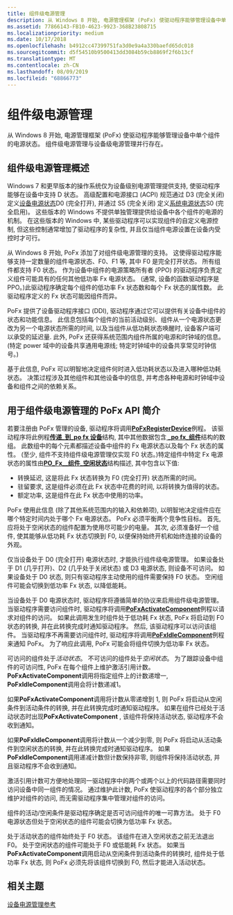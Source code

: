 ```yaml
---
title: 组件级电源管理
description: 从 Windows 8 开始, 电源管理框架 (PoFx) 使驱动程序能够管理设备中单个组件的电源状态。 组件级电源管理与设备级电源管理并行存在。
ms.assetid: 77866143-FB10-4623-9923-368B23808715
ms.localizationpriority: medium
ms.date: 10/17/2018
ms.openlocfilehash: b4912cc47399751fa3d0e9a4a330baefd65dc018
ms.sourcegitcommit: d5f54510b9500413dd3084b59cb8869f2f6b13cf
ms.translationtype: MT
ms.contentlocale: zh-CN
ms.lasthandoff: 08/09/2019
ms.locfileid: "68866773"
---
```

# <a name="component-level-power-management"></a>组件级电源管理


从 Windows 8 开始, 电源管理框架 (PoFx) 使驱动程序能够管理设备中单个组件的电源状态。 组件级电源管理与设备级电源管理并行存在。

## <a name="overview-of-component-level-power-management"></a>组件级电源管理概述


Windows 7 和更早版本的操作系统仅为设备级别电源管理提供支持, 使驱动程序能够在设备中支持 D 状态。 高级配置和电源接口 (ACPI) 规范通过 D3 (完全关闭) 定义[设备电源状态](device-power-states.md)D0 (完全打开), 并通过 S5 (完全关闭) 定义[系统电源状态](system-power-states.md)S0 (完全启用)。 这些版本的 Windows 不提供单独管理提供给设备中各个组件的电源的机制。 在这些版本的 Windows 中, 某些驱动程序可以实现组件的自定义电源控制, 但这些控制通常增加了驱动程序的复杂性, 并且仅当组件电源设置在设备内受控时才可行。

从 Windows 8 开始, PoFx 添加了对组件级电源管理的支持。 这使得驱动程序能够支持一定数量的组件电源状态、F0、F1 等, 其中 F0 是完全打开状态。 所有组件都支持 F0 状态。 作为设备中组件的电源策略所有者 (PPO) 的驱动程序负责定义组件可能具有的任何其他低功率 Fx 电源状态。 (通常, 设备的函数驱动程序是 PPO。)此驱动程序确定每个组件的低功率 Fx 状态数和每个 Fx 状态的属性数。 此驱动程序定义的 Fx 状态可能因组件而异。

PoFx 提供了设备驱动程序接口 (DDI), 驱动程序通过它可以提供有关设备中组件的状态和功能信息。 此信息包括每个组件的当前活动级别、组件从一个电源状态更改为另一个电源状态所需的时间, 以及当组件从低功耗状态唤醒时, 设备客户端可以承受的延迟量. 此外, PoFx 还获得系统范围内组件所属的电源和时钟域的信息。 (特定 power 域中的设备共享通用电源线; 特定时钟域中的设备共享常见时钟信号。)

基于此信息, PoFx 可以明智地决定组件何时进入低功耗状态以及进入哪种低功耗状态。 决策过程涉及其他组件和其他设备中的信息, 并考虑各种电源和时钟域中设备和组件之间的依赖关系。

## <a name="introduction-to-the-pofx-api-for-component-level-power-management"></a>用于组件级电源管理的 PoFx API 简介


若要注册由 PoFx 管理的设备, 驱动程序将调用[**PoFxRegisterDevice**](https://docs.microsoft.com/windows-hardware/drivers/ddi/content/wdm/nf-wdm-pofxregisterdevice)例程。 该驱动程序将此例程[**传递\_到\_po fx 设备**](https://docs.microsoft.com/windows-hardware/drivers/ddi/content/wdm/ns-wdm-_po_fx_device_v1)结构, 其中其他数据包含[ **\_po fx\_组件**](https://docs.microsoft.com/windows-hardware/drivers/ddi/content/wdm/ns-wdm-_po_fx_component_v1)结构的数组。 此数组中的每个元素都描述设备中组件的 Fx 电源状态以及每个 Fx 状态的属性。 (至少, 组件不支持组件级电源管理仅实现 F0 状态。)特定组件中特定 Fx 电源状态的属性由[**PO\_Fx\_\_组件\_空闲状态**](https://docs.microsoft.com/windows-hardware/drivers/ddi/content/wdm/ns-wdm-_po_fx_component_idle_state)结构描述, 其中包含以下值:

-   转换延迟, 这是将此 Fx 状态转换为 F0 (完全打开) 状态所需的时间。
-   驻留要求, 这是组件必须在此 Fx 状态中花费的时间, 以将转换为值得的状态。
-   额定功率, 这是组件在此 Fx 状态中使用的功率。

PoFx 使用此信息 (除了其他系统范围内的输入和依赖项), 以明智地决定组件应在哪个特定时间内处于哪个 Fx 电源状态。 PoFx 必须平衡两个竞争性目标。 首先, 应将处于空闲状态的组件配置为使用尽可能少的电量。 其次, 必须准备好一个组件, 使其能够从低功耗 Fx 状态切换到 F0, 以便保持始终开机和始终连接的设备的外观。

仅当设备处于 D0 (完全打开) 电源状态时, 才能执行组件级电源管理。 如果设备处于 D1 (几乎打开)、D2 (几乎处于关闭状态) 或 D3 电源状态, 则设备不可访问。 如果设备处于 D0 状态, 则只有驱动程序主动使用的组件需要保持 F0 状态。 空闲组件可能会切换到低功率 Fx 状态, 以降低能耗。

当设备处于 D0 电源状态时, 驱动程序将遵循简单的协议来启用组件级电源管理。 当驱动程序需要访问组件时, 驱动程序将调用[**PoFxActivateComponent**](https://docs.microsoft.com/windows-hardware/drivers/ddi/content/wdm/nf-wdm-pofxactivatecomponent)例程以请求对组件的访问。 如果此调用发生时组件处于低功耗 Fx 状态, PoFx 将启动到 F0 状态的转换, 并在此转换完成时通知驱动程序。 然后, 该驱动程序可以访问该组件。 当驱动程序不再需要访问组件时, 驱动程序将调用[**PoFxIdleComponent**](https://docs.microsoft.com/windows-hardware/drivers/ddi/content/wdm/nf-wdm-pofxidlecomponent)例程来通知 PoFx。 为了响应此调用, PoFx 可能会将组件切换为低功率 Fx 状态。

可访问的组件处于*活动状态*。 不可访问的组件处于*空闲状态*。 为了跟踪设备中组件的可访问性, PoFx 在每个组件上维护激活引用计数。 **PoFxActivateComponent**调用将指定组件上的计数递增一, **PoFxIdleComponent**调用会将计数递减1。

如果**PoFxActivateComponent**调用将计数从零递增到 1, 则 PoFx 将启动从空闲条件到活动条件的转换, 并在此转换完成时通知驱动程序。 如果在组件已经处于活动状态时出现**PoFxActivateComponent** , 该组件将保持活动状态, 驱动程序不会收到通知。

如果**PoFxIdleComponent**调用将计数从一个减少到零, 则 PoFx 将启动从活动条件到空闲状态的转换, 并在此转换完成时通知驱动程序。 如果**PoFxIdleComponent**调用递减计数但计数保持非零, 则组件将保持活动状态, 并且驱动程序不会收到通知。

激活引用计数可方便地处理同一驱动程序中的两个或两个以上的代码路径需要同时访问设备中同一组件的情况。 通过维护此计数, PoFx 使驱动程序的各个部分独立维护对组件的访问, 而无需驱动程序集中管理对组件的访问。

组件的活动/空闲条件是驱动程序确定是否可访问组件的唯一可靠方法。 处于 F0 电源状态但处于空闲状态的组件可能会切换为低功率 Fx 状态。

处于活动状态的组件始终处于 F0 状态。 该组件在进入空闲状态之前无法退出 F0。 处于空闲状态的组件可能处于 F0 或低能耗 Fx 状态。 如果当**PoFxActivateComponent**调用启动从空闲条件到活动条件的转换时, 组件处于低功率 Fx 状态, 则 PoFx 必须先将该组件切换到 F0, 然后才能进入活动状态。

## <a name="related-topics"></a>相关主题

[设备电源管理参考](device-power-management-reference.md)  
